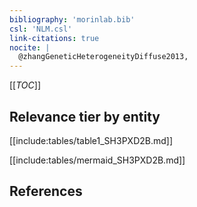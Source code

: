 ```yaml
---
bibliography: 'morinlab.bib'
csl: 'NLM.csl'
link-citations: true
nocite: |
  @zhangGeneticHeterogeneityDiffuse2013, 
---
```


[[_TOC_]]




## Relevance tier by entity

[[include:tables/table1_SH3PXD2B.md]]





[[include:tables/mermaid_SH3PXD2B.md]]

## References


